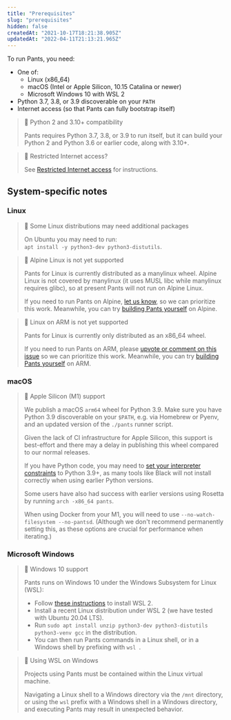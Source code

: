 ```yaml
---
title: "Prerequisites"
slug: "prerequisites"
hidden: false
createdAt: "2021-10-17T18:21:38.905Z"
updatedAt: "2022-04-11T21:13:21.965Z"
---
```

To run Pants, you need:

- One of: 
  - Linux (x86_64)
  - macOS (Intel or Apple Silicon, 10.15 Catalina or newer)
  - Microsoft Windows 10 with WSL 2
- Python 3.7, 3.8, or 3.9 discoverable on your `PATH`
- Internet access (so that Pants can fully bootstrap itself)

> 📘 Python 2 and 3.10+ compatibility
> 
> Pants requires Python 3.7, 3.8, or 3.9 to run itself, but it can build your Python 2 and Python 3.6 or earlier code, along with 3.10+.

> 📘 Restricted Internet access?
> 
> See [Restricted Internet access](doc:restricted-internet-access) for instructions.

System-specific notes
---------------------

### Linux

> 🚧 Some Linux distributions may need additional packages
> 
> On Ubuntu you may need to run:  
> `apt install -y python3-dev python3-distutils`.

> 🚧 Alpine Linux is not yet supported
> 
> Pants for Linux is currently distributed as a manylinux wheel. Alpine Linux is not covered by manylinux (it uses MUSL libc while manylinux requires glibc), so at present Pants will not run on Alpine Linux. 
> 
> If you need to run Pants on Alpine, [let us know](doc:community), so we can prioritize this work. Meanwhile, you can try [building Pants yourself](doc:manual-installation#building-pants-from-sources) on Alpine.

> 🚧 Linux on ARM is not yet supported
> 
> Pants for Linux is currently only distributed as an x86_64 wheel.
> 
> If you need to run Pants on ARM, please [upvote or comment on this issue](https://github.com/pantsbuild/pants/issues/12183) so we can prioritize this work. Meanwhile, you can try [building Pants yourself](doc:manual-installation#building-pants-from-sources) on ARM.

### macOS

> 📘 Apple Silicon (M1) support
> 
> We publish a macOS `arm64` wheel for Python 3.9. Make sure you have Python 3.9 discoverable on your `$PATH`, e.g. via Homebrew or Pyenv, and an updated version of the `./pants` runner script.
> 
> Given the lack of CI infrastructure for Apple Silicon, this support is best-effort and there may a delay in publishing this wheel compared to our normal releases.
> 
> If you have Python code, you may need to [set your interpreter constraints](doc:python-interpreter-compatibility) to Python 3.9+, as many tools like Black will not install correctly when using earlier Python versions.
> 
> Some users have also had success with earlier versions using Rosetta by running `arch -x86_64 pants`.
> 
> When using Docker from your M1, you will need to use `--no-watch-filesystem --no-pantsd`. (Although we don't recommend permanently setting this, as these options are crucial for performance when iterating.)

### Microsoft Windows

> 📘 Windows 10 support
> 
> Pants runs on Windows 10 under the Windows Subsystem for Linux (WSL):
> 
> - Follow [these instructions](https://docs.microsoft.com/en-us/windows/wsl/install-win10) to install WSL 2. 
> - Install a recent Linux distribution under WSL 2 (we have tested with Ubuntu 20.04 LTS).
> - Run `sudo apt install unzip python3-dev python3-distutils python3-venv gcc` in the distribution.
> - You can then run Pants commands in a Linux shell, or in a Windows shell by prefixing with `wsl `.

> 🚧 Using WSL on Windows
> 
> Projects using Pants must be contained within the Linux virtual machine. 
> 
> Navigating a Linux shell to a Windows directory via the `/mnt` directory, or using the `wsl` prefix with a Windows shell in a Windows directory, and executing Pants may result in unexpected behavior.
